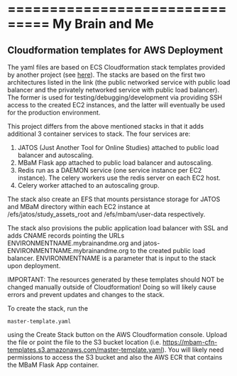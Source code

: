 ===============================
My Brain and Me
===============================

 Cloudformation templates for AWS Deployment
----------

The yaml files are based on ECS Cloudformation stack templates provided by another project (see [here](https://github.com/nathanpeck/ecs-cloudformation)). The stacks are based on the first two architectures listed in the link (the public networked service with public load balancer and the privately networked service with public load balancer). The former is used for testing/debugging/development via providing SSH access to the created EC2 instances, and the latter will eventually be used for the production environment.

This project differs from the above mentioned stacks in that it adds additional 3 container services to stack. The four services are:
1. JATOS (Just Another Tool for Online Studies) attached to public load balancer and autoscaling.  
2. MBaM Flask app attached to public load balancer and autoscaling.  
3. Redis run as a DAEMON service (one service instance per EC2 instance). The celery workers use the redis server on each EC2 host.  
4. Celery worker attached to an autoscaling group.  

The stack also create an EFS that mounts persistance storage for JATOS and MBaM directory within each EC2 instance at /efs/jatos/study_assets_root and /efs/mbam/user-data respectively.

The stack also provisions the public application load balancer with SSL and adds CNAME records pointing the URLs ENVIRONMENTNAME.mybrainandme.org and jatos-ENVIRONMENTNAME.mybrainandme.org to the created public load balancer. ENVIRONMENTNAME is a parameter that is input to the stack upon deployment.  

IMPORTANT: The resources generated by these templates should NOT be changed manually outside of Cloudformation! Doing so will likely cause errors and prevent updates and changes to the stack.  

To create the stack, run the

  `master-template.yaml`

using the Create Stack button on the AWS Cloudformation console. Upload the file or point the file to the S3 bucket location (i.e. https://mbam-cfn-templates.s3.amazonaws.com/master-template.yaml). You will likely need permissions to access the S3 bucket and also the AWS ECR that contains the MBaM Flask App container.
